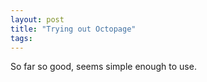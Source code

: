 ```yaml
---
layout: post
title: "Trying out Octopage"
tags:
---
```

So far so good, seems simple enough to use.
